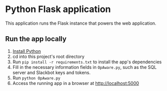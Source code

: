 # Python Flask application

This application runs the Flask instance that powers the web application.

## Run the app locally

1. [Install Python][]
1. cd into this project's root directory
1. Run `pip install -r requirements.txt` to install the app's dependencies
1. Fill in the necessary information fields in `OpAware.py`, such as the SQL server and Slackbot keys and tokens.
1. Run `python OpAware.py`
1. Access the running app in a browser at <http://localhost:5000>

[Install Python]: https://www.python.org/downloads/
